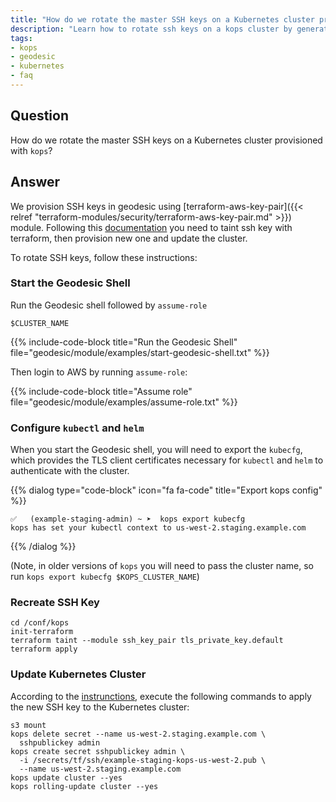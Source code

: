 ```yaml
---
title: "How do we rotate the master SSH keys on a Kubernetes cluster provisioned with kops?"
description: "Learn how to rotate ssh keys on a kops cluster by generating new ones and then performing a rolling-update on the cluster to apply the changes."
tags:
- kops
- geodesic
- kubernetes
- faq
---
```


## Question

How do we rotate the master SSH keys on a Kubernetes cluster provisioned with `kops`?

## Answer

We provision SSH keys in geodesic using [terraform-aws-key-pair]({{< relref "terraform-modules/security/terraform-aws-key-pair.md" >}}) module.
Following this [documentation](https://www.terraform.io/docs/providers/tls/r/private_key.html#generating-a-new-key) you need to taint ssh key with terraform, then provision new one and update the cluster.

To rotate SSH keys, follow these instructions:

### Start the Geodesic Shell

Run the Geodesic shell followed by `assume-role`
```shell
$CLUSTER_NAME
```

{{% include-code-block title="Run the Geodesic Shell" file="geodesic/module/examples/start-geodesic-shell.txt" %}}

Then login to AWS by running `assume-role`:

{{% include-code-block title="Assume role" file="geodesic/module/examples/assume-role.txt" %}}

### Configure `kubectl` and `helm`

When you start the Geodesic shell, you will need to export the `kubecfg`, which provides the TLS client certificates necessary for `kubectl` and `helm` to authenticate with the cluster.

{{% dialog type="code-block" icon="fa fa-code" title="Export kops config" %}}
```
✅   (example-staging-admin) ~ ➤  kops export kubecfg
kops has set your kubectl context to us-west-2.staging.example.com
```
{{% /dialog %}}

(Note, in older versions of `kops` you will need to pass the cluster name, so run `kops export kubecfg $KOPS_CLUSTER_NAME`)

### Recreate SSH Key

```shell
cd /conf/kops
init-terraform
terraform taint --module ssh_key_pair tls_private_key.default
terraform apply
```


### Update Kubernetes Cluster

According to the [instrunctions](https://github.com/kubernetes/kops/blob/master/docs/security.md),
execute the following commands to apply the new SSH key to the Kubernetes cluster:

```shell
s3 mount
kops delete secret --name us-west-2.staging.example.com \
  sshpublickey admin
kops create secret sshpublickey admin \
  -i /secrets/tf/ssh/example-staging-kops-us-west-2.pub \
  --name us-west-2.staging.example.com
kops update cluster --yes
kops rolling-update cluster --yes
```
